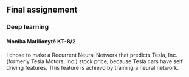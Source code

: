 ## Final assignement

### Deep learning

#### Monika Matilionytė KT-8/2

I chose to make a Recurrent Neural Network that predicts Tesla, Inc. (formerly Tesla Motors, Inc.) stock price, because Tesla cars have self driving features. This feature is achievd by training a neural network.





